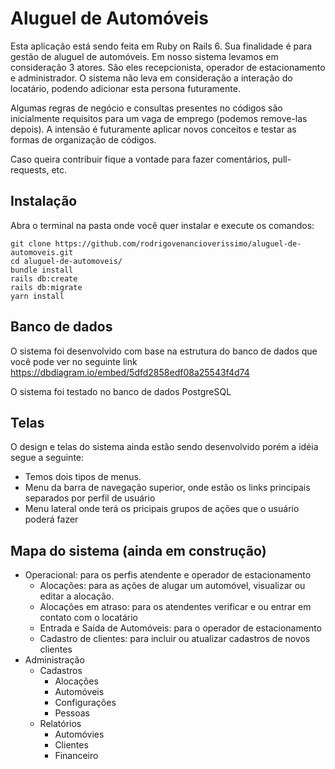# Aluguel de Automóveis

Esta aplicação está sendo feita em Ruby on Rails 6. 
Sua finalidade é para gestão de aluguel de automóveis. 
Em nosso sistema levamos em consideração 3 atores. 
São eles recepcionista, operador de estacionamento e administrador.
O sistema não leva em consideração a interação do locatário, 
podendo adicionar esta persona futuramente.

Algumas regras de negócio e consultas presentes no códigos são inicialmente
requisitos para um vaga de emprego (podemos remove-las depois).
A intensão é futuramente aplicar novos conceitos e testar as formas de organização de códigos.

Caso queira contribuir fique a vontade para fazer comentários, pull-requests, etc.


## Instalação

Abra o terminal na pasta onde você quer instalar e execute os comandos:

```
git clone https://github.com/rodrigovenancioverissimo/aluguel-de-automoveis.git
cd aluguel-de-automoveis/
bundle install
rails db:create
rails db:migrate
yarn install
```
## Banco de dados
O sistema foi desenvolvido com base na estrutura do banco de dados que você pode ver no seguinte link
https://dbdiagram.io/embed/5dfd2858edf08a25543f4d74

O sistema foi testado no banco de dados PostgreSQL

## Telas
O design e telas do sistema ainda estão sendo desenvolvido porém a idéia segue a seguinte:

 * Temos dois tipos de menus. 
 * Menu da barra de navegação superior, onde estão os links principais separados por perfil de usuário
 * Menu lateral onde terá os pricipais grupos de ações que o usuário poderá fazer

## Mapa do sistema (ainda em construção)
 * Operacional: para os perfis atendente e operador de estacionamento
   * Alocações: para as ações de alugar um automóvel, visualizar ou editar a alocação.
   * Alocações em atraso: para os atendentes verificar e ou entrar em contato com o locatário
   * Entrada e Saída de Automóveis: para o operador de estacionamento
   * Cadastro de clientes: para incluir ou atualizar cadastros de novos clientes
 * Administração
   * Cadastros
     * Alocações
     * Automóveis
     * Configurações
     * Pessoas
   * Relatórios
     * Automóvies
     * Clientes
     * Financeiro
